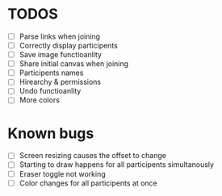 # TODOS

-	[ ] Parse links when joining
- [ ] Correctly display participents
- [ ] Save image functioanlity
- [ ] Share initial canvas when joining
- [ ] Participents names
- [ ] Hirearchy & permissions
- [ ] Undo functioanlity
- [ ] More colors

# Known bugs 
- [ ] Screen resizing causes the offset to change
- [ ] Starting to draw happens for all participents simultanously
- [ ] Eraser toggle not working
- [ ] Color changes for all participents at once
